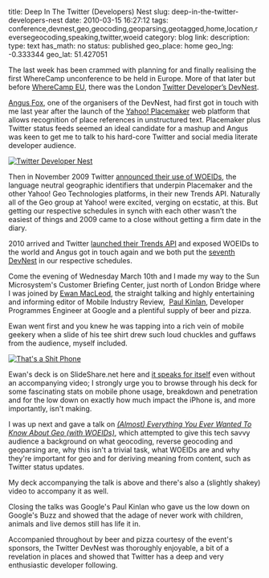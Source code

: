 title: Deep In The Twitter (Developers) Nest
slug: deep-in-the-twitter-developers-nest
date: 2010-03-15 16:27:12
tags: conference,devnest,geo,geocoding,geoparsing,geotagged,home,location,reversegeocoding,speaking,twitter,woeid
category: blog
link: 
description: 
type: text
has_math: no
status: published
geo_place: home
geo_lng: -0.333344
geo_lat: 51.427051

The last week has been crammed with planning for and finally realising the first WhereCamp unconference to be held in Europe. More of that later but before [WhereCamp EU](https://wherecamp.eu/ "https://wherecamp.eu/"), there was the London [Twitter Developer’s DevNest](https://twitterdevelopernest.com/ "https://twitterdevelopernest.com/").

[Angus Fox](https://twitter.com/nuxnix "https://twitter.com/nuxnix"), one of the organisers of the DevNest, had first got in touch with me last year after the launch of the [Yahoo! Placemaker](https://developer.yahoo.com/geo/placemaker/ "https://developer.yahoo.com/geo/placemaker/") web platform that allows recognition of place references in unstructured text. Placemaker plus Twitter status feeds seemed an ideal candidate for a mashup and Angus was keen to get me to talk to his hard-core Twitter and social media literate developer audience.

<!-- TEASER_END -->

[![Twitter Developer Nest](/wp-content/uploads/2010/03/DevNestLogo-300x300.jpg "Twitter Developer Nest")](/wp-content/uploads/2010/03/DevNestLogo-300x300.jpg "/wp-content/uploads/2010/03/DevNestLogo-300x300.jpg")

Then in November 2009 Twitter [announced their use of WOEIDs](https://groups.google.com/group/twitter-api-announce/browse_thread/thread/f6608c09902976c6?hl=en "https://groups.google.com/group/twitter-api-announce/browse_thread/thread/f6608c09902976c6?hl=en"), the language neutral geographic identifiers that underpin Placemaker and the other Yahoo! Geo Technologies platforms, in their new Trends API. Naturally all of the Geo group at Yahoo! were excited, verging on ecstatic, at this. But getting our respective schedules in synch with each other wasn’t the easiest of things and 2009 came to a close without getting a firm date in the diary.

2010 arrived and Twitter [launched their Trends API](https://engineering.twitter.com/2010/02/woeids-in-twitters-trends.html "https://engineering.twitter.com/2010/02/woeids-in-twitters-trends.html") and exposed WOEIDs to the world and Angus got in touch again and we both put the [seventh DevNest](https://twitterdevelopernest.com/2010/02/devnest-london-twitter-developer-nest-7/ "https://twitterdevelopernest.com/2010/02/devnest-london-twitter-developer-nest-7/") in our respective schedules.

Come the evening of Wednesday March 10th and I made my way to the Sun Microsystem's Customer Briefing Center, just north of London Bridge where I was joined by [Ewan MacLeod](https://twitter.com/ew4n "https://twitter.com/ew4n"), the straight talking and highly entertaining and informing editor of Mobile Industry Review,  [Paul Kinlan](https://twitter.com/paul_kinlan "https://twitter.com/paul_kinlan"), Developer Programmes Engineer at Google and a plentiful supply of beer and pizza.

Ewan went first and you knew he was tapping into a rich vein of mobile geekery when a slide of his tee shirt drew such loud chuckles and guffaws from the audience, myself included.

[![That's a Shit Phone](https://farm3.static.flickr.com/2779/4423859519_ec55d3e1b2.jpg)](https://www.flickr.com/photos/vicchi/4423859519/ "That's a Shit Phone")

Ewan's deck is on SlideShare.net here and [it speaks for itself](https://www.slideshare.net/mobileindustryreview/devnest-7-mobile-industry-review "https://www.slideshare.net/mobileindustryreview/devnest-7-mobile-industry-review") even without an accompanying video; I strongly urge you to browse through his deck for some fascinating stats on mobile phone usage, breakdown and penetration and for the low down on exactly how much impact the iPhone is, and more importantly, isn't making.

I was up next and gave a talk on [*(Almost) Everything You Ever Wanted To Know About Geo (with WOEIDs)*](https://www.slideshare.net/vicchi/almost-everything-you-ever-wanted-to-know-about-geo-with-woeids "https://www.slideshare.net/vicchi/almost-everything-you-ever-wanted-to-know-about-geo-with-woeids"), which attempted to give this tech savvy audience a background on what geocoding, reverse geocoding and geoparsing are, why this isn't a trivial task, what WOEIDs are and why they're important for geo and for deriving meaning from content, such as Twitter status updates.



My deck accompanying the talk is above and there's also a (slightly shakey) video to accompany it as well.



Closing the talks was Google's Paul Kinlan who gave us the low down on Google's Buzz and showed that the adage of never work with children, animals and live demos still has life it in.

Accompanied throughout by beer and pizza courtesy of the event's sponsors, the Twitter DevNest was thoroughly enjoyable, a bit of a revelation in places and showed that Twitter has a deep and very enthusiastic developer following.




